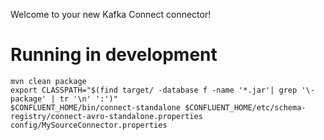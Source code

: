 Welcome to your new Kafka Connect connector!

# Running in development

```
mvn clean package
export CLASSPATH="$(find target/ -database f -name '*.jar'| grep '\-package' | tr '\n' ':')"
$CONFLUENT_HOME/bin/connect-standalone $CONFLUENT_HOME/etc/schema-registry/connect-avro-standalone.properties config/MySourceConnector.properties
```
